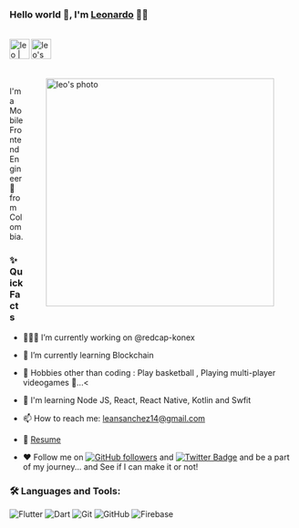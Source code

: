 ### Hello world 👋, I'm [Leonardo](https://github.com/LeonardoAndresSanchez) 👨‍💻

<br/>

<div style="display:flex; align-items:center">


<a href="https://twitter.com/s4nchez_leo">
  <img align="left" alt="leo | Twitter" width="35px" src="https://assets.stickpng.com/thumbs/580b57fcd9996e24bc43c53e.png" />
</a>

<a href="leansanchez15@gmail.com">
  <img align="left" alt="leo's Email" width="35px" src="https://cdn-icons-png.flaticon.com/512/888/888853.png" />
</a>
</div>

<br/>
<br/>

<img align="right" height="400px" style="margin-right:40px; margin-left:40px" alt="leo's photo" src="https://i.ibb.co/yhymDwk/Nuevo-proyecto.png" />
<p>
I'm a Mobile Frontend Engineer 🚀 from Colombia.
<br/>

  
### ✨ Quick Facts

*   👨🏽‍💻 I’m currently working on @redcap-konex 
*   🌱 I’m currently learning Blockchain
*   🎿 Hobbies other than coding : Play basketball , Playing multi-player videogames 🤖...<
*   🧠 I'm learning Node JS, React, React Native, Kotlin and Swfit

*   📫 How to reach me: leansanchez14@gmail.com
*   📝 [Resume](https://drive.google.com/drive/u/0/folders/1svXeuQ15FRQudStrnDx_zGbFa45Jv0ly)
*   ♥ Follow me on [![GitHub followers](https://img.shields.io/github/followers/LeonardoAndresSanchez?label=Follow&style=social)](https://github.com/LeonardoAndresSanchez/?tab=follow) and [![Twitter Badge](https://img.shields.io/badge/-@s4nchez_leo-1ca0f1?style=flat-rounded&labelColor=1ca0f1&logo=twitter&logoColor=white&link=https://twitter.com/s4nchez_leo)](https://twitter.com/s4nchez_leo)
and be a part of my journey... and See if I can make it or not!

### 🛠️ Languages and Tools:

![Flutter](https://img.shields.io/badge/-Flutter-black?style=flat-rouded&logo=flutter)
![Dart](https://img.shields.io/badge/-Dart-black?style=flat-rouded&logo=dart)
![Git](https://img.shields.io/badge/-Git-black?style=flat-rouded&logo=git)
![GitHub](https://img.shields.io/badge/-GitHub-black?style=flat-rouded&logo=github)
![Firebase](https://img.shields.io/badge/-Firebase-black?style=flat-square&logo=Firebase)
